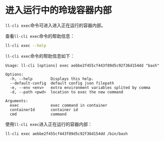 # 进入运行中的玲珑容器内部

`ll-cli exec`命令可进入进入正在运行的容器内部。

查看`ll-cli exec`命令的帮助信息：

```bash
ll-cli exec --help
```

`ll-cli exec`命令的帮助信息如下：

```text
Usage: ll-cli [options] exec aebbe2f455cf443f89d5c92f36d154dd "bash"

Options:
  -h, --help        Displays this help.
  --default-config  default config json filepath
  -e, --env <env>   extra environment variables splited by comma
  -d, --path <pwd>  location to exec the new command

Arguments:
  exec              exec command in container
  containerId       container id
  cmd               command
```

使用`ll-cli exec`进入正在运行的容器内部：

```bash
ll-cli exec aebbe2f455cf443f89d5c92f36d154dd /bin/bash
```
